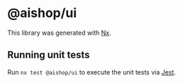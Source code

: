 # @aishop/ui

This library was generated with [Nx](https://nx.dev).

## Running unit tests

Run `nx test @aishop/ui` to execute the unit tests via [Jest](https://jestjs.io).
